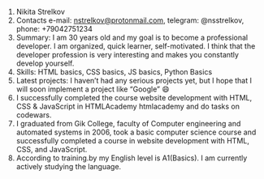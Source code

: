 1. Nikita Strelkov
2. Contacts e-mail: nstrelkov@protonmail.com, telegram: @nsstrelkov, phone: +79042751234
3. Summary: I am 30 years old and my goal is to become a professional developer. I am organized, quick learner, self-motivated. I think that the developer profession is very interesting and makes you constantly develop yourself.
4. Skills: HTML basics, CSS basics, JS basics, Python Basics
5. Latest projects: I haven’t had any serious projects yet, but I hope that I will soon implement a project like “Google” :smile:
6. I successfully completed the course website development with HTML, CSS & JavaScript in HTMLAcademy htmlacademy and do tasks on codewars.
7. I graduated from Gik College, faculty of Computer engineering and automated systems in 2006, took a basic computer science course and successfully completed a course in website development with HTML, CSS, and JavaScript.
8. According to training.by my English level is A1(Basics). I am currently actively studying the language.